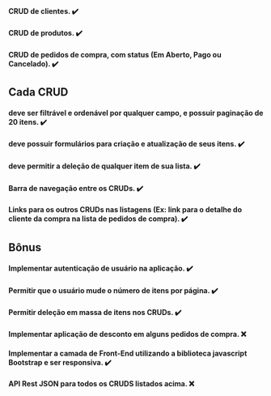 #### CRUD de clientes. ✔️

#### CRUD de produtos. ️✔️

#### CRUD de pedidos de compra, com status (Em Aberto, Pago ou Cancelado). ️✔️

## Cada CRUD

#### deve ser filtrável e ordenável por qualquer campo, e possuir paginação de 20 itens. ️✔️

#### deve possuir formulários para criação e atualização de seus itens. ️✔️

#### deve permitir a deleção de qualquer item de sua lista. ️✔️

#### Barra de navegação entre os CRUDs. ️✔️

#### Links para os outros CRUDs nas listagens (Ex: link para o detalhe do cliente da compra na lista de pedidos de compra). ️✔️

## Bônus

#### Implementar autenticação de usuário na aplicação. ️✔️

#### Permitir que o usuário mude o número de itens por página. ️✔️

#### Permitir deleção em massa de itens nos CRUDs. ️✔️

#### Implementar aplicação de desconto em alguns pedidos de compra. ❌

#### Implementar a camada de Front-End utilizando a biblioteca javascript Bootstrap e ser responsiva. ️✔️

#### API Rest JSON para todos os CRUDS listados acima. ❌